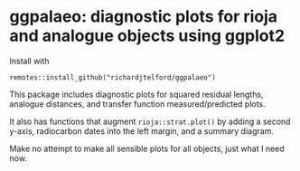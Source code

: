 # ggpalaeo: diagnostic plots for rioja and analogue objects using ggplot2

Install with 

```
remotes::install_github("richardjtelford/ggpalaeo")
```

This package includes diagnostic plots for squared residual lengths, analogue distances, and transfer function measured/predicted plots. 

It also has functions that augment `rioja::strat.plot()` by adding a second y-axis, radiocarbon dates into the left margin, and a summary diagram.

Make no attempt to make all sensible plots for all objects, just what I need now.
